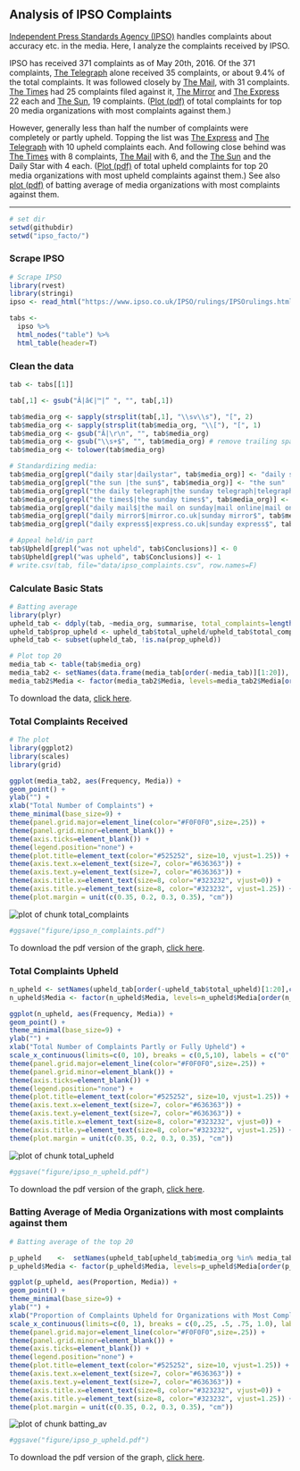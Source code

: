 ## Analysis of IPSO Complaints

[Independent Press Standards Agency (IPSO)](https://www.ipso.co.uk/IPSO/index.html) handles complaints about accuracy etc. in the media. Here, I analyze the complaints received by IPSO. 

IPSO has received 371 complaints as of May 20th, 2016. Of the 371 complaints, [The Telegraph](http://www.telegraph.co.uk/) alone received 35 complaints, or about 9.4% of the total complaints. It was followed closely by [The Mail](http://www.dailymail.co.uk/), with 31 complaints. [The Times](http://www.thetimes.co.uk/) had 25 complaints filed against it, [The Mirror](http://www.mirror.co.uk/) and [The Express](http://www.express.co.uk/) 22 each and [The Sun](http://www.thesun.co.uk/sol/homepage/), 19 complaints. ([Plot (pdf)](figure/ipso_n_complaints.pdf) of total complaints for top 20 media organizations with most complaints against them.) 

However, generally less than half the number of complaints were completely or partly upheld. Topping the list was [The Express](http://www.express.co.uk/) and [The Telegraph](http://www.telegraph.co.uk/) with 10 upheld complaints each. And following close behind was [The Times](http://www.thetimes.co.uk/) with 8 complaints, [The Mail](http://www.dailymail.co.uk/) with 6, and the [The Sun](http://www.thesun.co.uk/sol/homepage/) and the Daily Star with 4 each. ([Plot (pdf)](figure/ipso_n_upheld.pdf) of total upheld complaints for top 20 media organizations with most upheld complaints against them.) See also [plot (pdf)](figure/ipso_p_upheld.pdf) of batting average of media organizations with most complaints against them.

-----------------------


```r
# set dir
setwd(githubdir)
setwd("ipso_facto/")
```

### Scrape IPSO 


```r
# Scrape IPSO
library(rvest)
library(stringi)
ipso <- read_html("https://www.ipso.co.uk/IPSO/rulings/IPSOrulings.html")

tabs <- 
  ipso %>% 
  html_nodes("table") %>%
  html_table(header=T)
```

### Clean the data


```r
tab <- tabs[[1]]

tab[,1] <- gsub("Â|â€|™|“ ", "", tab[,1])

tab$media_org <- sapply(strsplit(tab[,1], "\\sv\\s"), "[", 2)
tab$media_org <- sapply(strsplit(tab$media_org, "\\["), "[", 1) 
tab$media_org <- gsub("Â|\r\n", "", tab$media_org) 
tab$media_org <- gsub("\\s+$", "", tab$media_org) # remove trailing space
tab$media_org <- tolower(tab$media_org)

# Standardizing media:
tab$media_org[grepl("daily star|dailystar", tab$media_org)] <- "daily star"
tab$media_org[grepl("the sun |the sun$", tab$media_org)] <- "the sun"
tab$media_org[grepl("the daily telegraph|the sunday telegraph|telegraph.co.uk", tab$media_org)] <- "the telegraph"
tab$media_org[grepl("the times$|the sunday times$", tab$media_org)] <- "the times"
tab$media_org[grepl("daily mail$|the mail on sunday|mail online|mail online|sunday mail|the mail$", tab$media_org)] <- "the mail"
tab$media_org[grepl("daily mirror$|mirror.co.uk|sunday mirror$", tab$media_org)] <- "the mirror"
tab$media_org[grepl("daily express$|express.co.uk|sunday express$", tab$media_org)] <- "the express"

# Appeal held/in part
tab$Upheld[grepl("was not upheld", tab$Conclusions)] <- 0
tab$Upheld[grepl("was upheld", tab$Conclusions)] <- 1
# write.csv(tab, file="data/ipso_complaints.csv", row.names=F)
```

### Calculate Basic Stats

```r
# Batting average
library(plyr)
upheld_tab <- ddply(tab, ~media_org, summarise, total_complaints=length(media_org), total_upheld = sum(Upheld))
upheld_tab$prop_upheld <- upheld_tab$total_upheld/upheld_tab$total_complaints
upheld_tab <- subset(upheld_tab, !is.na(prop_upheld))

# Plot top 20
media_tab <- table(tab$media_org)
media_tab2 <- setNames(data.frame(media_tab[order(-media_tab)][1:20]), c("Media", "Frequency"))
media_tab2$Media <- factor(media_tab2$Media, levels=media_tab2$Media[order(media_tab2$Frequency)], ordered=TRUE) #reordering
```

To download the data, [click here](data/ipso_complaints.csv).

### Total Complaints Received


```r
# The plot
library(ggplot2)
library(scales)
library(grid)

ggplot(media_tab2, aes(Frequency, Media)) +
geom_point() + 
ylab("") + 
xlab("Total Number of Complaints") + 
theme_minimal(base_size=9) +
theme(panel.grid.major=element_line(color="#F0F0F0",size=.25)) +
theme(panel.grid.minor=element_blank()) +
theme(axis.ticks=element_blank()) +
theme(legend.position="none") +
theme(plot.title=element_text(color="#525252", size=10, vjust=1.25)) +
theme(axis.text.x=element_text(size=7, color="#636363")) +
theme(axis.text.y=element_text(size=7, color="#636363")) +
theme(axis.title.x=element_text(size=8, color="#323232", vjust=0)) +
theme(axis.title.y=element_text(size=8, color="#323232", vjust=1.25)) +
theme(plot.margin = unit(c(0.35, 0.2, 0.3, 0.35), "cm"))
```

![plot of chunk total_complaints](figure/total_complaints-1.png)

```r
#ggsave("figure/ipso_n_complaints.pdf")
```

To download the pdf version of the graph, [click here](figure/ipso_n_complaints.pdf).


### Total Complaints Upheld 


```r
n_upheld <- setNames(upheld_tab[order(-upheld_tab$total_upheld)[1:20],c("media_org", "total_upheld")], c("Media", "Frequency"))
n_upheld$Media <- factor(n_upheld$Media, levels=n_upheld$Media[order(n_upheld$Frequency)], ordered=TRUE) #reordering

ggplot(n_upheld, aes(Frequency, Media)) +
geom_point() + 
theme_minimal(base_size=9) +
ylab("") + 
xlab("Total Number of Complaints Partly or Fully Upheld") + 
scale_x_continuous(limits=c(0, 10), breaks = c(0,5,10), labels = c("0", "5", "10")) + 
theme(panel.grid.major=element_line(color="#F0F0F0",size=.25)) +
theme(panel.grid.minor=element_blank()) +
theme(axis.ticks=element_blank()) +
theme(legend.position="none") +
theme(plot.title=element_text(color="#525252", size=10, vjust=1.25)) +
theme(axis.text.x=element_text(size=7, color="#636363")) +
theme(axis.text.y=element_text(size=7, color="#636363")) +
theme(axis.title.x=element_text(size=8, color="#323232", vjust=0)) +
theme(axis.title.y=element_text(size=8, color="#323232", vjust=1.25)) +
theme(plot.margin = unit(c(0.35, 0.2, 0.3, 0.35), "cm"))
```

![plot of chunk total_upheld](figure/total_upheld-1.png)

```r
#ggsave("figure/ipso_n_upheld.pdf")
```
To download the pdf version of the graph, [click here](figure/ipso_n_upheld.pdf).

### Batting Average of Media Organizations with most complaints against them


```r
# Batting average of the top 20

p_upheld    <-  setNames(upheld_tab[upheld_tab$media_org %in% media_tab2$Media, c("media_org", "prop_upheld")], c("Media", "Proportion"))
p_upheld$Media <- factor(p_upheld$Media, levels=p_upheld$Media[order(p_upheld$Proportion)], ordered=TRUE) #reordering

ggplot(p_upheld, aes(Proportion, Media)) +
geom_point() + 
theme_minimal(base_size=9) +
ylab("") + 
xlab("Proportion of Complaints Upheld for Organizations with Most Complaints") + 
scale_x_continuous(limits=c(0, 1), breaks = c(0,.25, .5, .75, 1.0), labels = c("0",".25", ".5", ".75", "1")) + 
theme(panel.grid.major=element_line(color="#F0F0F0",size=.25)) +
theme(panel.grid.minor=element_blank()) +
theme(axis.ticks=element_blank()) +
theme(legend.position="none") +
theme(plot.title=element_text(color="#525252", size=10, vjust=1.25)) +
theme(axis.text.x=element_text(size=7, color="#636363")) +
theme(axis.text.y=element_text(size=7, color="#636363")) +
theme(axis.title.x=element_text(size=8, color="#323232", vjust=0)) +
theme(axis.title.y=element_text(size=8, color="#323232", vjust=1.25)) +
theme(plot.margin = unit(c(0.35, 0.2, 0.3, 0.35), "cm"))
```

![plot of chunk batting_av](figure/batting_av-1.png)

```r
#ggsave("figure/ipso_p_upheld.pdf")
```
To download the pdf version of the graph, [click here](figure/ipso_p_upheld.pdf).
